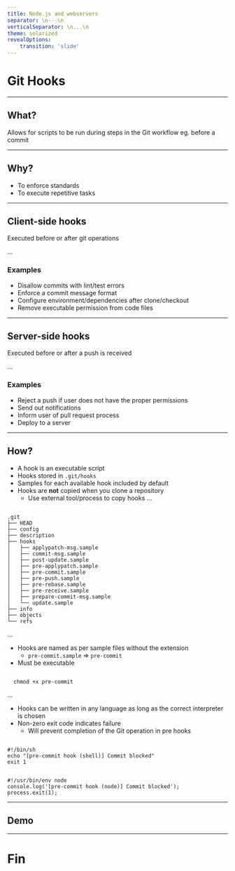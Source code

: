 ```yaml
---
title: Node.js and webservers
separator: \n---\n
verticalSeparator: \n...\n
theme: solarized
revealOptions:
    transition: 'slide'
---
```


# Git Hooks

---

## What?
Allows for scripts to be run during steps in the Git workflow eg. before a commit

---

## Why?
- To enforce standards
- To execute repetitive tasks

---

## Client-side hooks
Executed before or after git operations

...

### Examples
- Disallow commits with lint/test errors
- Enforce a commit message format
- Configure environment/dependencies after clone/checkout
- Remove executable permission from code files

---

## Server-side hooks
Executed before or after a push is received

...

### Examples
- Reject a push if user does not have the proper permissions
- Send out notifications
- Inform user of pull request process
- Deploy to a server

---

## How?
- A hook is an executable script
- Hooks stored in `.git/hooks`
- Samples for each available hook included by default
- Hooks are __not__ copied when you clone a repository
  - Use external tool/process to copy hooks
...
<pre><code data-trim data-noescape>
.git
├── HEAD
├── config
├── description
├── hooks
│   ├── applypatch-msg.sample
│   ├── commit-msg.sample
│   ├── post-update.sample
│   ├── pre-applypatch.sample
│   ├── pre-commit.sample
│   ├── pre-push.sample
│   ├── pre-rebase.sample
│   ├── pre-receive.sample
│   ├── prepare-commit-msg.sample
│   └── update.sample
├── info
├── objects
└── refs
</code></pre>

...

- Hooks are named as per sample files without the extension
  - `pre-commit.sample` => `pre-commit`
- Must be executable
<pre><code data-trim data-noescape>
  chmod +x pre-commit
</code></pre>

...

- Hooks can be written in any language as long as the correct interpreter is chosen
- Non-zero exit code indicates failure
  - Will prevent completion of the Git operation in pre hooks

<pre><code data-trim data-noescape>
#!/bin/sh
echo "[pre-commit hook (shell)] Commit blocked"
exit 1
</code></pre>

<pre><code data-trim data-noescape>
#!/usr/bin/env node
console.log('[pre-commit hook (node)] Commit blocked');
process.exit(1);
</code></pre>

---

## Demo

---

# Fin
